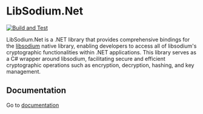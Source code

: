 # LibSodium.Net


[![Build and Test](https://github.com/libSodium-net/LibSodium.Net/actions/workflows/build-and-test.yml/badge.svg)](https://github.com//libSodium-net/LibSodium.Net/actions/workflows/build-and-test.yml)


LibSodium.Net is a .NET library that provides comprehensive bindings for the [libsodium](https://doc.libsodium.org/) native library, 
enabling developers to access all of libsodium's cryptographic functionalities within .NET applications. 
This library serves as a C# wrapper around libsodium, facilitating secure and efficient cryptographic operations 
such as encryption, decryption, hashing, and key management.

## Documentation

Go to [documentation](https://libsodium.net/)



